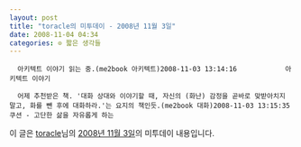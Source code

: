 ```yaml
---
layout: post
title: "toracle의 미투데이 - 2008년 11월 3일"
date: 2008-11-04 04:34
categories: ⊙ 짧은 생각들
---
```



    
      아키텍트 이야기 읽는 중.(me2book 아키텍트)2008-11-03 13:14:16            아키텍트 이야기

      어제 추천받은 책. '대화 상대와 이야기할 때, 자신의 (화난) 감정을 곧바로 맞받아치지 말고, 화를 뺀 후에 대화하라.'는 요지의 책인듯.(me2book 대화)2008-11-03 13:15:35            쿠션 - 고단한 삶을 자유롭게 하는

    
    

이 글은 [toracle](http://me2day.net/toracle)님의 [2008년 11월 3일](http://me2day.net/toracle/2008/11/03#04:14:16)의 미투데이 내용입니다.


   
       
